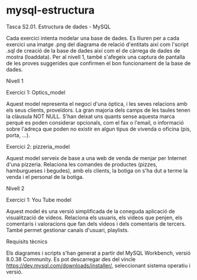 # mysql-estructura
Tasca S2.01. Estructura de dades - MySQL

Cada exercici intenta modelar una base de dades. Es lliuren per a cada exercici una imatge .png del diagrama de relació d'entitats així com l'script .sql de creació de la base de dades així com el de càrrega de dades de mostra (loaddata).
Per al nivell 1, també s'afegeix una captura de pantalla de les proves suggerides que confirmen el bon funcionament de la base de dades.

Nivell 1

Exercici 1: Optics_model

Aquest model representa el negoci d'una òptica, i les seves relacions amb els seus clients, proveïdors.
La gran majoria dels camps de les taules tenen la clàusula NOT NULL. S'han deixat uns quants sense aquesta marca perquè es poden considerar opcionals, com el fax o l'email, o informació sobre l'adreça que poden no existir en algun tipus de vivenda o oficina (pis, porta, ...).

Exercici 2: pizzeria_model

Aquest model serveix de base a una web de venda de menjar per Internet d'una pizzeria. Relaciona les comandes de productes (pizzes, hamburgueses i begudes), amb els clients, la botiga on s'ha dut a terme la venda i el personal de la botiga.

Nivell 2

Exercici 1: You Tube model

Aquest model és una versió simplificada de la coneguda aplicació de visualització de videos.
Relaciona els usuaris, els videos que penjen, els comentaris i valoracions que fan dels videos i dels comentaris de tercers. També permet gestionar canals d'usuari, playlists.


Requisits tècnics

Els diagrames i scripts s'han generat a partir del MySQL Workbench, versió 8.0.38 Community. Es pot descarregar des del vincle https://dev.mysql.com/downloads/installer/, seleccionant sistema operatiu i versió.
